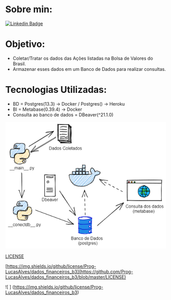 # Sobre min:

[![Linkedin Badge](https://img.shields.io/badge/-LinkedIn-blue?style=flat-square&logo=Linkedin&logoColor=white&link=https://www.linkedin.com/in/lucasalves-ast/)](https://www.linkedin.com/in/lucasalves-ast/)

# Objetivo:

- Coletar/Tratar os dados das Ações listadas na Bolsa de Valores do Brasil.
- Armazenar esses dados em um Banco de Dados para realizar consultas.

# Tecnologias Utilizadas:

- BD = Postgres(13.3) -> Docker / Postgres() -> Heroku
- BI = Metabase(0.39.4) -> Docker
- Consulta ao banco de dados = DBeaver(^21.1.0)

![ ](https://github.com/Prog-LucasAlves/dados_financeiros_b3/blob/master/image/img01.png)

[ LICENSE ](https://github.com/Prog-LucasAlves/dados_financeiros_b3/blob/master/LICENSE)

[https://img.shields.io/github/license/Prog-LucasAlves/dados_financeiros_b3](https://github.com/Prog-LucasAlves/dados_financeiros_b3/blob/master/LICENSE)


![ ] (https://img.shields.io/github/license/Prog-LucasAlves/dados_financeiros_b3)